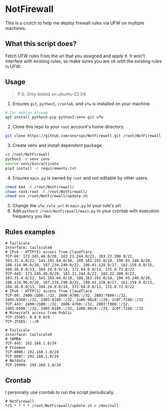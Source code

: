 # NotFirewall
This is a crutch to help me deploy firewall rules via UFW on multiple machines.

## What this script does?
Fetch UFW rules from the url that you assigned and apply it. It won't interfere with existing rules, so make sures you are ok with the existing rules in UFW.

## Usage
> P.S. Only tested on ubuntu-22.04
1. Ensures `git`, `python3`, `crontab`, and `ufw` is installed on your machine.
```bash
# For debian stream
apt install python3-pip python3-venv git ufw
```
2. Clone this repo to your `root` account's home directory.
```bash
git clone https://github.com/xnorspx/NotFirewall.git /root/NotFirewall
```
3. Create venv and install dependent package.
```bash
cd /root/NotFirewall
python3 -m venv venv
source venv/bin/activate
pip3 install -r requirements.txt
```
4. Ensures `main.py` is owned by `root` and not editable by other users.
```bash
chmod 644 -R /root/NotFirewall/
chown root:root -R /root/NotFirewall/
chmod u+x /root/NotFirewall/update.sh
```
5. Change the `ufw_rule_url` in `main.py` to your rule's url.
6. Add `python3 /root/NotFirewall/main.py` to your crontab with execution frequency you like.

## Rules examples
```
# Tailscale
Interface: tailscale0
# IPv4 - HTTP(S) access from Cloudflare
TCP-80: 173.245.48.0/20, 103.21.244.0/22, 103.22.200.0/22, 103.31.4.0/22, 141.101.64.0/18, 108.162.192.0/18, 190.93.240.0/20, 188.114.96.0/20, 197.234.240.0/22, 198.41.128.0/17, 162.158.0.0/15, 104.16.0.0/13, 104.24.0.0/14, 172.64.0.0/13, 131.0.72.0/22
TCP-443: 173.245.48.0/20, 103.21.244.0/22, 103.22.200.0/22, 103.31.4.0/22, 141.101.64.0/18, 108.162.192.0/18, 190.93.240.0/20, 188.114.96.0/20, 197.234.240.0/22, 198.41.128.0/17, 162.158.0.0/15, 104.16.0.0/13, 104.24.0.0/14, 172.64.0.0/13, 131.0.72.0/22
# IPv6 - HTTP(S) access from Cloudflare
TCP-80: 2400:cb00::/32, 2606:4700::/32, 2803:f800::/32, 2405:b500::/32, 2405:8100::/32, 2a06:98c0::/29, 2c0f:f248::/32
TCP-443: 2400:cb00::/32, 2606:4700::/32, 2803:f800::/32, 2405:b500::/32, 2405:8100::/32, 2a06:98c0::/29, 2c0f:f248::/32
# Minecraft access from Public
TCP-25565: 0.0.0.0/0
TCP-25565: ::/0
```
```
# Tailscale
Interface: tailscale0
# SAMBA
TCP-445: 192.168.1.0/24
# Proxmox
TCP-8006: 192.168.1.0/24
TCP-8007: 192.168.1.0/24
# Netdata
TCP-19999: 192.168.1.0/24
```

## Crontab
I personally use crontab to run the script periodically.
```
# NotFirewall
*/5 * * * * /root/NotFirewall/update.sh > /dev/null
```
